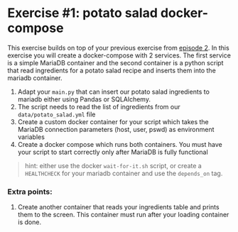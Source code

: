 # Exercise #1: potato salad docker-compose

This exercise builds on top of your previous exercise from [episode 2](../ep2). In this exercise you will create a docker-compose with 2 services. The first service is a simple MariaDB container and the second container is a python script that read ingredients for a potato salad recipe and inserts them into the mariadb container.

1. Adapt your `main.py` that can insert our potato salad ingredients to mariadb either using Pandas or SQLAlchemy.
1. The script needs to read the list of ingredients from our `data/potato_salad.yml` file
1. Create a custom docker container for your script which takes the MariaDB connection parameters (host, user, pswd) as environment variables
1. Create a docker compose which runs both containers. You must have your script to start correctly only after MariaDB is fully functional 

> hint: either use the docker `wait-for-it.sh` script, or create a `HEALTHCHECK` for your mariadb container and use the `depends_on` tag.

### Extra points:

1. Create another container that reads your ingredients table and prints them to the screen. This container must run after your loading container is done.


